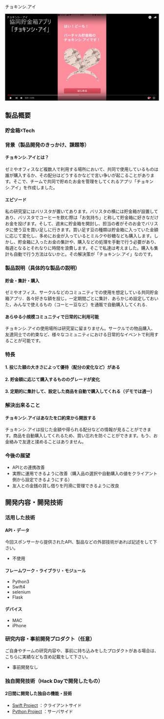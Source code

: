  チョキンシ.アイ

[![Product Name](TyokinAI.png)](https://youtu.be/81z42RVCK9k)

## 製品概要
### 貯金箱☓Tech
  
### 背景（製品開発のきっかけ、課題等）
####  チョキンシ.アイとは？
ゼミやオフィスなど複数人で利用する場所において、共同で使用しているものは誰が購入するか、その配分はどうするかなどで言い争いが起こることがあります。そこで、チームで共同で貯めたお金を管理をしてくれるアプリ「チョキンシ.アイ」を作成しました。
  
#### エピソード
私の研究室にはバリスタが置いてあります。バリスタの横には貯金箱が設置してあり、バリスタでコーヒーを飲む際は「お気持ち」と称して貯金箱に好きなだけお金を投げます。そして、週末に貯金箱を開封し、担当の者がそのお金でバリスタに使う豆を買い足しに行きます。買い足す豆の種類は貯金箱に入っていた金額に応じて変化し、多めにお金が入っているとミルクや砂糖なども購入します。しかし、貯金箱に入ったお金の集計や、購入などの処理を手動で行う必要があり、毎週となるとそれなりに時間を浪費します。そこで私達は考えました。購入も集計も自動で行う方法はないかと。その解決策が「チョキンシ.アイ」なのです。  
  
### 製品説明（具体的な製品の説明）
#### 貯金・集計・購入
ゼミやオフィス、サークルなどのコミュニティでの使用を想定している共同貯金箱アプリ．各々好きな額を投じ，一定期間ごとに集計．あらかじめ設定しておいた，みんなで使えるもの（コーヒー豆など）を通販で自動購入してくれる．
  
#### あらゆる小規模コミュニティで日常的に利用可能
チョキンシ.アイの使用場所は研究室に留まりません。サークルでの物品購入、友達同士での約束など、様々なコミュニティにおける日常的なイベントで利用することが可能です。
  
### 特長
#### 1. 投じた額の大きさによって優待（配分の変化など）がある
#### 2. 貯金額に応じて購入するもののグレードが変化
#### 3. 定期的に集計して、設定した商品を自動で購入してくれる（デモでは週一）
  
### 解決出来ること
#### チョキンシ.アイはあなたを口約束から開放する
チョキンシ.アイは投じた金額や得られる配分などの情報が見ることができます。商品を自動購入してくれるため、買い忘れを防ぐことができます。もう、お金絡みで友達と揉めることはありません。
  
### 今後の展望
* APIとの連携改善
* 実際に運用できるように改善（購入品の選択や自動購入の値をクライアント側から設定できるようにする）
* 友人との金銭の貸し借りを円滑に管理できるように改良

## 開発内容・開発技術
### 活用した技術
#### API・データ
今回スポンサーから提供されたAPI、製品などの外部技術があれば記述をして下さい。

* 不使用

#### フレームワーク・ライブラリ・モジュール
* Python3
* Swift4
* selenium
* Flask

#### デバイス
* MAC
* iPhone

### 研究内容・事前開発プロダクト（任意）
ご自身やチームの研究内容や、事前に持ち込みをしたプロダクトがある場合は、こちらに実績なども含め記載をして下さい。

* 事前開発なし


### 独自開発技術（Hack Dayで開発したもの）
#### 2日間に開発した独自の機能・技術
* [Swift Project](https://github.com/jphacks/SP_1801/tree/Swift)
：クライアントサイド
* [Python Project](https://github.com/jphacks/SP_1801/tree/tamai_python)
：サーバサイド
